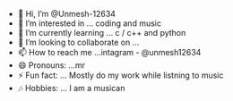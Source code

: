 - 👋 Hi, I’m @Unmesh-12634
- 👀 I’m interested in ... coding and music 
- 🌱 I’m currently learning ... c / c++ and python
- 💞️ I’m looking to collaborate on ...
- 📫 How to reach me ...intagram - @unmesh12634
- 😄 Pronouns: ...mr
- ⚡ Fun fact: ... Mostly do my work while listning to music 
- 🎶 Hobbies: ... I am a musican 
<!---
Unmesh-12634/Unmesh-12634 is a ✨ special ✨ repository because its `README.md` (this file) appears on your GitHub profile.
You can click the Preview link to take a look at your changes.
--->
